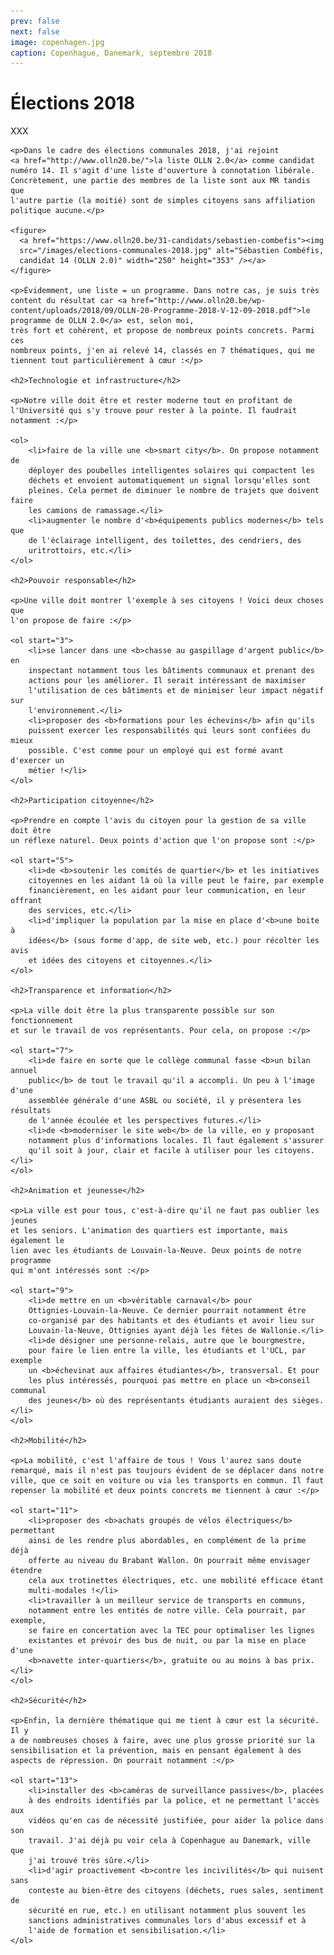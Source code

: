 ```yaml
---
prev: false
next: false
image: copenhagen.jpg
caption: Copenhague, Danemark, septembre 2018
---
```


# Élections 2018

XXX

    <p>Dans le cadre des élections communales 2018, j'ai rejoint
    <a href="http://www.olln20.be/">la liste OLLN 2.0</a> comme candidat
    numéro 14. Il s'agit d'une liste d'ouverture à connotation libérale.
    Concrètement, une partie des membres de la liste sont aux MR tandis que
    l'autre partie (la moitié) sont de simples citoyens sans affiliation
    politique aucune.</p>

    <figure>
      <a href="https://www.olln20.be/31-candidats/sebastien-combefis"><img
      src="/images/elections-communales-2018.jpg" alt="Sébastien Combéfis,
      candidat 14 (OLLN 2.0)" width="250" height="353" /></a>
    </figure>

    <p>Évidemment, une liste = un programme. Dans notre cas, je suis très
    content du résultat car <a href="http://www.olln20.be/wp-content/uploads/2018/09/OLLN-20-Programme-2018-V-12-09-2018.pdf">le programme de OLLN 2.0</a> est, selon moi,
    très fort et cohérent, et propose de nombreux points concrets. Parmi ces
    nombreux points, j'en ai relevé 14, classés en 7 thématiques, qui me
    tiennent tout particulièrement à cœur :</p>

    <h2>Technologie et infrastructure</h2>

    <p>Notre ville doit être et rester moderne tout en profitant de
    l'Université qui s'y trouve pour rester à la pointe. Il faudrait
    notamment :</p>

    <ol>
        <li>faire de la ville une <b>smart city</b>. On propose notamment de
        déployer des poubelles intelligentes solaires qui compactent les
        déchets et envoient automatiquement un signal lorsqu'elles sont
        pleines. Cela permet de diminuer le nombre de trajets que doivent faire
        les camions de ramassage.</li>
        <li>augmenter le nombre d'<b>équipements publics modernes</b> tels que
        de l'éclairage intelligent, des toilettes, des cendriers, des
        uritrottoirs, etc.</li>
    </ol>

    <h2>Pouvoir responsable</h2>

    <p>Une ville doit montrer l'exemple à ses citoyens ! Voici deux choses que
    l'on propose de faire :</p>

    <ol start="3">
        <li>se lancer dans une <b>chasse au gaspillage d'argent public</b> en
        inspectant notamment tous les bâtiments communaux et prenant des
        actions pour les améliorer. Il serait intéressant de maximiser
        l'utilisation de ces bâtiments et de minimiser leur impact négatif sur
        l'environnement.</li>
        <li>proposer des <b>formations pour les échevins</b> afin qu'ils
        puissent exercer les responsabilités qui leurs sont confiées du mieux
        possible. C'est comme pour un employé qui est formé avant d'exercer un
        métier !</li>
    </ol>

    <h2>Participation citoyenne</h2>

    <p>Prendre en compte l'avis du citoyen pour la gestion de sa ville doit être
    un réflexe naturel. Deux points d'action que l'on propose sont :</p>

    <ol start="5">
        <li>de <b>soutenir les comités de quartier</b> et les initiatives
        citoyennes en les aidant là où la ville peut le faire, par exemple
        financièrement, en les aidant pour leur communication, en leur offrant
        des services, etc.</li>
        <li>d'impliquer la population par la mise en place d'<b>une boite à
        idées</b> (sous forme d'app, de site web, etc.) pour récolter les avis
        et idées des citoyens et citoyennes.</li>
    </ol>

    <h2>Transparence et information</h2>

    <p>La ville doit être la plus transparente possible sur son fonctionnement
    et sur le travail de vos représentants. Pour cela, on propose :</p>

    <ol start="7">
        <li>de faire en sorte que le collège communal fasse <b>un bilan annuel
        public</b> de tout le travail qu'il a accompli. Un peu à l'image d'une
        assemblée générale d'une ASBL ou société, il y présentera les résultats
        de l'année écoulée et les perspectives futures.</li>
        <li>de <b>moderniser le site web</b> de la ville, en y proposant
        notamment plus d'informations locales. Il faut également s'assurer
        qu'il soit à jour, clair et facile à utiliser pour les citoyens.</li>
    </ol>

    <h2>Animation et jeunesse</h2>

    <p>La ville est pour tous, c'est-à-dire qu'il ne faut pas oublier les jeunes
    et les seniors. L'animation des quartiers est importante, mais également le
    lien avec les étudiants de Louvain-la-Neuve. Deux points de notre programme
    qui m'ont intéressés sont :</p>

    <ol start="9">
        <li>de mettre en un <b>véritable carnaval</b> pour
        Ottignies-Louvain-la-Neuve. Ce dernier pourrait notamment être
        co-organisé par des habitants et des étudiants et avoir lieu sur
        Louvain-la-Neuve, Ottignies ayant déjà les fêtes de Wallonie.</li>
        <li>de désigner une personne-relais, autre que le bourgmestre,
        pour faire le lien entre la ville, les étudiants et l'UCL, par exemple
        un <b>échevinat aux affaires étudiantes</b>, transversal. Et pour
        les plus intéressés, pourquoi pas mettre en place un <b>conseil communal
        des jeunes</b> où des représentants étudiants auraient des sièges.</li>
    </ol>

    <h2>Mobilité</h2>

    <p>La mobilité, c'est l'affaire de tous ! Vous l'aurez sans doute
    remarqué, mais il n'est pas toujours évident de se déplacer dans notre
    ville, que ce soit en voiture ou via les transports en commun. Il faut
    repenser la mobilité et deux points concrets me tiennent à cœur :</p>

    <ol start="11">
        <li>proposer des <b>achats groupés de vélos électriques</b> permettant
        ainsi de les rendre plus abordables, en complément de la prime déjà
        offerte au niveau du Brabant Wallon. On pourrait même envisager étendre
        cela aux trotinettes électriques, etc. une mobilité efficace étant
        multi-modales !</li>
        <li>travailler à un meilleur service de transports en communs,
        notamment entre les entités de notre ville. Cela pourrait, par exemple,
        se faire en concertation avec la TEC pour optimaliser les lignes
        existantes et prévoir des bus de nuit, ou par la mise en place d'une
        <b>navette inter-quartiers</b>, gratuite ou au moins à bas prix.</li>
    </ol>

    <h2>Sécurité</h2>

    <p>Enfin, la dernière thématique qui me tient à cœur est la sécurité. Il y
    a de nombreuses choses à faire, avec une plus grosse priorité sur la
    sensibilisation et la prévention, mais en pensant également à des
    aspects de répression. On pourrait notamment :</p>

    <ol start="13">
        <li>installer des <b>caméras de surveillance passives</b>, placées
        à des endroits identifiés par la police, et ne permettant l'accès aux
        vidéos qu'en cas de nécessité justifiée, pour aider la police dans son
        travail. J'ai déjà pu voir cela à Copenhague au Danemark, ville que
        j'ai trouvé très sûre.</li>
        <li>d'agir proactivement <b>contre les incivilités</b> qui nuisent sans
        conteste au bien-être des citoyens (déchets, rues sales, sentiment de
        sécurité en rue, etc.) en utilisant notamment plus souvent les
        sanctions administratives communales lors d'abus excessif et à
        l'aide de formation et sensibilisation.</li>
    </ol>
